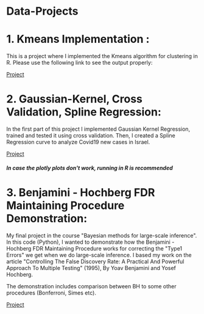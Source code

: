 # Data-Projects

# 1. Kmeans Implementation : #
 This is a project where I implemented the Kmeans algorithm for clustering in R. Please use the following link to see the output properly:
 
<a href="https://htmlpreview.github.io/?https://github.com/danshabo/Data-Projects/blob/main/Kmeans%20Implementation%20(R)/Kmeans%20Implementation.html">Project</a>
# 2.  Gaussian-Kernel, Cross Validation, Spline Regression: #
In the first part of this project I implemented Gaussian Kernel Regression, trained and tested it using cross validation. Then, I created a Spline Regression curve to analyze Covid19 new cases in Israel.

<a href="https://htmlpreview.github.io/?https://github.com/danshabo/Data-Projects/blob/main/Gaussian%20Kernel%20%26%20Spline%20Regression/Gaussian-Kernel_Cross_Validation_Spline.html">Project</a>
##### In case the plotly plots don't work, running in R is recommended

# 3. Benjamini - Hochberg FDR Maintaining Procedure Demonstration: #
My final project in the course "Bayesian methods for large-scale inference". In this code (Python), I wanted to demonstrate how the Benjamini - Hochberg FDR Maintaining Procedure works for correcting the "Type1 Errors" we get when we do large-scale inference.
I based my work on the article "Controlling The False Discovery Rate: A Practical And Powerful Approach To Multiple Testing" (1995), By Yoav Benjamini and Yosef Hochberg.

The demonstration includes comparison between BH to some other procedures (Bonferroni, Simes etc).

<a href ="https://github.com/danshabo/Data-Projects/blob/main/Benjamini%20-%20Hochberg%20FDR%20Maintaining%20Procedure%20Demonstration%20(Python)/Benjamini%20-%20Hochberg%20FDR%20Maintaining%20Procedure%20Demonstration.ipynb">Project </a>

